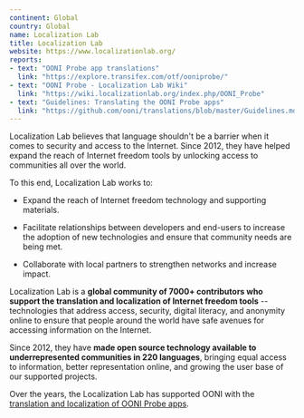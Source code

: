 ```yaml
---
continent: Global
country: Global
name: Localization Lab
title: Localization Lab
website: https://www.localizationlab.org/
reports:
- text: "OONI Probe app translations"
  link: "https://explore.transifex.com/otf/ooniprobe/"
- text: "OONI Probe - Localization Lab Wiki"
  link: "https://wiki.localizationlab.org/index.php/OONI_Probe"
- text: "Guidelines: Translating the OONI Probe apps"
  link: "https://github.com/ooni/translations/blob/master/Guidelines.md"
---
```


Localization Lab believes that language shouldn't be a barrier when it comes to security and access to the Internet. Since 2012, they have helped expand the reach of Internet freedom tools by unlocking access to communities all over the world. 

To this end, Localization Lab works to: 

* Expand the reach of Internet freedom technology and supporting materials.

* Facilitate relationships between developers and end-users to increase the adoption of new technologies and ensure that community needs are being met.

* Collaborate with local partners to strengthen networks and increase impact.

Localization Lab is a **global community of 7000+ contributors who support the translation and localization of Internet freedom tools** -- technologies that address access, security, digital literacy, and anonymity online to ensure that people around the world have safe avenues for accessing information on the Internet.

Since 2012, they have **made open source technology available to underrepresented communities in 220 languages**, bringing equal access to information, better representation online, and growing the user base of our supported projects.

Over the years, the Localization Lab has supported OONI with the [translation and localization of OONI Probe apps](https://www.transifex.com/otf/ooniprobe/).

